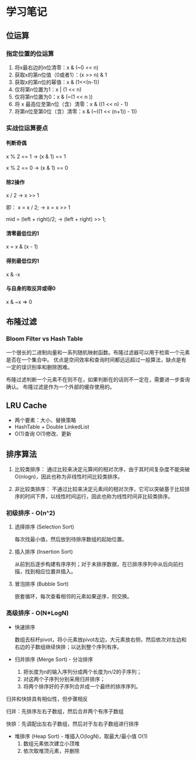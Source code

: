 # 学习笔记

## 位运算

### 指定位置的位运算

1. 将x最右边的n位清零：x & (~0 << n)
2. 获取x的第n位值（0或者1）：(x >> n) & 1
3. 获取x的第n位的幂值：x & (1<<(n-1))
4. 仅将第n位置为1：x | (1 << n)
5. 仅将第n位置为0：x & (~(1 << n ))
6. 将 x 最高位至第n位（含）清零：x & ((1 << n) - 1)
7. 将第n位至第0位（含）清零：x & (~((1 << (n+1)) - 1))

### 实战位运算要点

#### 判断奇偶

x % 2 == 1 → (x & 1) == 1

x % 2 == 0 → (x & 1) == 0

#### 除2操作

x / 2 → x >> 1

即： x = x / 2; → x = x >> 1

mid = (left + right)/2; → (left + right) >> 1;

#### 清零最低位的1

x = x & (x - 1)

#### 得到最低位的1

x & -x

#### 与自身的取反异或得0

x & ~x ⇒ 0

## 布隆过滤

### Bloom Filter vs Hash Table

一个很长的二进制向量和一系列随机映射函数。布隆过滤器可以用于检索一个元素是否在一个集合中。
优点是空间效率和查询时间都远远超过一般算法，缺点是有一定的误识别率和删除困难。

布隆过滤判断一个元素不在则不在，如果判断在的话则不一定在，需要进一步查询确认。
布隆过滤是作为一个外部的缓存使用的。

## LRU Cache

- 两个要素：大小、替换策略
- HashTable + Double LinkedList
- O(1)查询
    O(1)修改、更新

## 排序算法

1. 比较类排序：
    通过比较来决定元算间的相对次序，由于其时间复杂度不能突破O(nlogn)，因此也称为非线性时间比较类排序。

2. 非比较类排序：
    不通过比较来决定元素间的相对次序，它可以突破基于比较排序的时间下界，以线性时间运行，因此也称为线性时间非比较类排序。

### 初级排序 - O(n^2)

1. 选择排序 (Selection Sort)

    每次找最小值，然后放到待排序数组的起始位置。

2. 插入排序 (Insertion Sort)

    从前到后逐步构建有序序列；对于未排序数据，在已排序序列中从后向前扫描，找到相应位置并插入。

3. 冒泡排序 (Bubble Sort)

    嵌套循环，每次查看相邻的元素如果逆序，则交换。

### 高级排序 - O(N*LogN)

- 快速排序

    数组去标杆pivot，将小元素放pivot左边，大元素放右侧，然后依次对左边和右边的子数组继续快排；以达到整个序列有序。

- 归并排序 (Merge Sort) - 分治排序
  1. 把长度为n的输入序列分成两个长度为n/2的子序列；
  2. 对这两个子序列分别采用归并排序；
  3. 将两个排序好的子序列合并成一个最终的排序序列。

归并和快排具有相似性，但步骤相反

归并：先排序左右子数组，然后合并两个有序子数组

快排：先调配出左右子数组，然后对于左右子数组进行排序

- 堆排序 (Heap Sort) - 堆插入O(logN)，取最大/最小值 O(1)
    1. 数组元素依次建立小顶堆
    2. 依次取堆顶元素，并删除